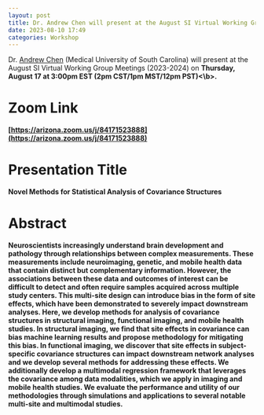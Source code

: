 ```yaml
---
layout: post
title: Dr. Andrew Chen will present at the August SI Virtual Working Group
date: 2023-08-10 17:49 
categories: Workshop
---
```

Dr. [Andrew Chen](https://andrewanchen.github.io/) (Medical University of South Carolina) will present at the August SI Virtual Working 
Group Meetings (2023-2024) on <b>Thursday, August 17 at 3:00pm EST (2pm CST/1pm MST/12pm PST)<\b>.

Zoom Link
==================
[https://arizona.zoom.us/j/84171523888](https://arizona.zoom.us/j/84171523888)


Presentation Title
==================
Novel Methods for Statistical Analysis of Covariance Structures

Abstract
==================
Neuroscientists increasingly understand brain development and pathology through relationships between complex measurements. 
These measurements include neuroimaging, genetic, and mobile health data that contain distinct but complementary information. 
However, the associations between these data and outcomes of interest can be difficult to detect and often require samples acquired 
across multiple study centers. This multi-site design can introduce bias in the form of site effects, which have been demonstrated 
to severely impact downstream analyses. Here, we develop methods for analysis of covariance structures in structural imaging, 
functional imaging, and mobile health studies. In structural imaging, we find that site effects in covariance can bias machine 
learning results and propose methodology for mitigating this bias. In functional imaging, we discover that site effects in 
subject-specific covariance structures can impact downstream network analyses and we develop several methods for addressing these effects. 
We additionally develop a multimodal regression framework that leverages the covariance among data modalities, which we apply in imaging 
and mobile health studies. We evaluate the performance and utility of our methodologies through simulations and applications to several 
notable multi-site and multimodal studies.
